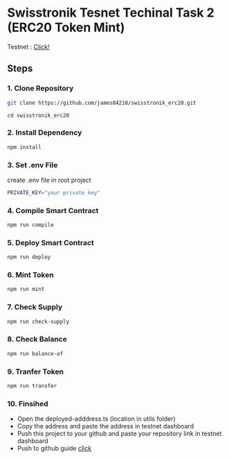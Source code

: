 # Swisstronik Tesnet Techinal Task 2 (ERC20 Token Mint)

Testnet : [Click!](https://www.swisstronik.com/testnet2/dashboard)

## Steps

### 1. Clone Repository

```bash
git clone https://github.com/james84218/swisstronik_erc20.git
```

```
cd swisstronik_erc20
```

### 2. Install Dependency

```bash
npm install
```

### 3. Set .env File

create .env file in root project

```bash
PRIVATE_KEY="your private key"
```

### 4. Compile Smart Contract

```bash
npm run compile
```

### 5. Deploy Smart Contract

```bash
npm run deploy
```

### 6. Mint Token

```bash
npm run mint
```

### 7. Check Supply

```bash
npm run check-supply
```

### 8. Check Balance

```bash
npm run balance-of
```

### 9. Tranfer Token

```bash
npm run transfer
```

### 10. Finsihed

- Open the deployed-adddress.ts (location in utils folder)
- Copy the address and paste the address in testnet dashboard
- Push this project to your github and paste your repository link in testnet dashboard
- Push to github guide [click](https://github.com/colonyairdrops/swisstronik/blob/main/uploadGithub.md)

